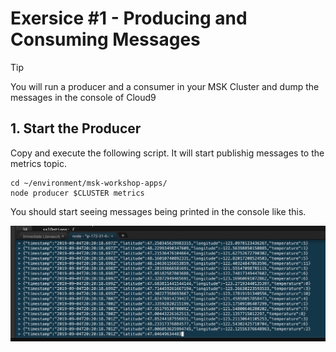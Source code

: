 # Exersice #1 - Producing and Consuming Messages

> [!TIP]
> You will run a producer and a consumer in your MSK Cluster and dump the messages in the console of Cloud9

## 1. Start the Producer

Copy and execute the following script. It will start publishig messages to the metrics topic.

```shell
cd ~/environment/msk-workshop-apps/
node producer $CLUSTER metrics
```
You should start seeing messages being printed in the console like this. 

![screenshot](img/launch-producer-1.png)